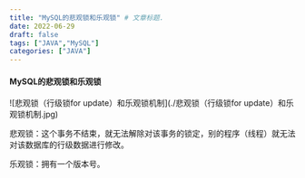 ```yaml
---
title: "MySQL的悲观锁和乐观锁" # 文章标题.
date: 2022-06-29
draft: false
tags: ["JAVA","MySQL"]
categories: ["JAVA"]
---
```


#### MySQL的悲观锁和乐观锁

![悲观锁（行级锁for update）和乐观锁机制](./悲观锁（行级锁for update）和乐观锁机制.jpg)

悲观锁：这个事务不结束，就无法解除对该事务的锁定，别的程序（线程）就无法对该数据库的行级数据进行修改。

乐观锁：拥有一个版本号。
